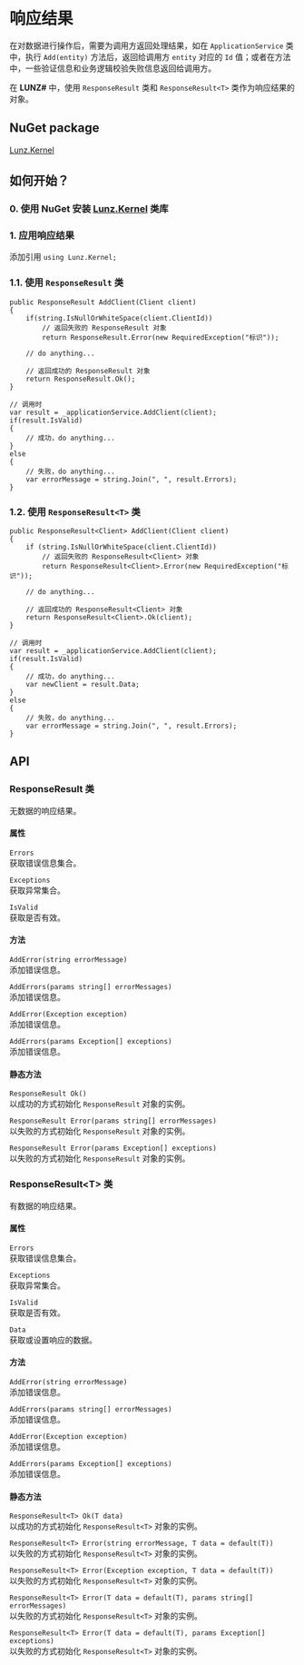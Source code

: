 # 响应结果

在对数据进行操作后，需要为调用方返回处理结果，如在 `ApplicationService` 类中，执行 `Add(entity)` 方法后，返回给调用方 `entity` 对应的 `Id` 值；或者在方法中，一些验证信息和业务逻辑校验失败信息返回给调用方。

在 **LUNZ#** 中，使用 `ResponseResult` 类和 `ResponseResult<T>` 类作为响应结果的对象。

## NuGet package

[Lunz.Kernel](http://lunztech.cn)

## 如何开始？

### 0. 使用 NuGet 安装 [Lunz.Kernel](http://lunztech.cn) 类库

### 1. 应用响应结果

添加引用 `using Lunz.Kernel;`

### 1.1. 使用 `ResponseResult` 类

    public ResponseResult AddClient(Client client)
    {
        if(string.IsNullOrWhiteSpace(client.ClientId))
            // 返回失败的 ResponseResult 对象
            return ResponseResult.Error(new RequiredException("标识"));
        
        // do anything...

        // 返回成功的 ResponseResult 对象
        return ResponseResult.Ok();
    }

    // 调用时
    var result = _applicationService.AddClient(client);
    if(result.IsValid)
    {
        // 成功，do anything...
    }
    else
    {
        // 失败，do anything...
        var errorMessage = string.Join(", ", result.Errors);
    }


### 1.2. 使用 `ResponseResult<T>` 类

    public ResponseResult<Client> AddClient(Client client)
    {
        if (string.IsNullOrWhiteSpace(client.ClientId))
            // 返回失败的 ResponseResult<Client> 对象
            return ResponseResult<Client>.Error(new RequiredException("标识"));

        // do anything...

        // 返回成功的 ResponseResult<Client> 对象
        return ResponseResult<Client>.Ok(client);
    }

    // 调用时
    var result = _applicationService.AddClient(client);
    if(result.IsValid)
    {
        // 成功，do anything...
        var newClient = result.Data;
    }
    else
    {
        // 失败，do anything...
        var errorMessage = string.Join(", ", result.Errors);
    }

## API

### ResponseResult 类

无数据的响应结果。

#### 属性

`Errors`    
获取错误信息集合。

`Exceptions`      
获取异常集合。

`IsValid`      
获取是否有效。

#### 方法

`AddError(string errorMessage)`      
添加错误信息。

`AddErrors(params string[] errorMessages)`      
添加错误信息。

`AddError(Exception exception)`      
添加错误信息。

`AddErrors(params Exception[] exceptions)`      
添加错误信息。

#### 静态方法

`ResponseResult Ok()`      
以成功的方式初始化 `ResponseResult` 对象的实例。

`ResponseResult Error(params string[] errorMessages)`    
以失败的方式初始化 `ResponseResult` 对象的实例。

`ResponseResult Error(params Exception[] exceptions)`    
以失败的方式初始化 `ResponseResult` 对象的实例。

### ResponseResult&lt;T&gt; 类

有数据的响应结果。

#### 属性

`Errors`    
获取错误信息集合。

`Exceptions`      
获取异常集合。

`IsValid`      
获取是否有效。

`Data`   
获取或设置响应的数据。

#### 方法

`AddError(string errorMessage)`      
添加错误信息。

`AddErrors(params string[] errorMessages)`      
添加错误信息。

`AddError(Exception exception)`      
添加错误信息。

`AddErrors(params Exception[] exceptions)`      
添加错误信息。

#### 静态方法

`ResponseResult<T> Ok(T data)`      
以成功的方式初始化 `ResponseResult<T>` 对象的实例。

`ResponseResult<T> Error(string errorMessage, T data = default(T))`    
以失败的方式初始化 `ResponseResult<T>` 对象的实例。

`ResponseResult<T> Error(Exception exception, T data = default(T))`     
以失败的方式初始化 `ResponseResult<T>` 对象的实例。

`ResponseResult<T> Error(T data = default(T), params string[] errorMessages)`    
以失败的方式初始化 `ResponseResult<T>` 对象的实例。

`ResponseResult<T> Error(T data = default(T), params Exception[] exceptions)`    
以失败的方式初始化 `ResponseResult<T>` 对象的实例。